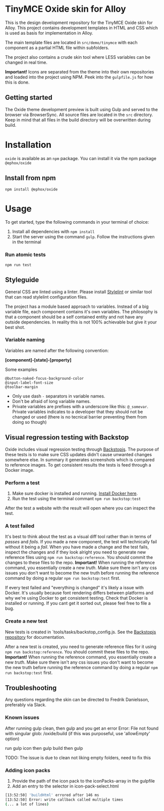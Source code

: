 # TinyMCE Oxide skin for Alloy

This is the design development repository for the TinyMCE Oxide skin for Alloy. This project contains development templates in HTML and CSS which is used as basis for implementation in Alloy.

The main template files are located in `src/demo/tinymce` with each component as a partial HTML file within subfolders.

The project also contains a crude skin tool where LESS variables can be changed in real time.

**Important!** Icons are separated from the theme into their own repositories and loaded into the project using NPM. Peek into the `gulpfile.js` for how this is done.

## Getting started
The Oxide theme development preview is built using Gulp and served to the browser via BrowserSync. All source files are located in the `src` directory. Keep in mind that all files in the build directory will be overwritten during build.


# Installation
`oxide` is available as an `npm` package.  You can install it via the npm package `@ephox/oxide`

## Install from npm
`npm install @ephox/oxide`

# Usage

To get started, type the following commands in your terminal of choice:

1. Install all dependencies with `npm install`
2. Start the server using the command `gulp`. Follow the instructions given in the terminal

### Run atomic tests
`npm run test`

## Styleguide

General CSS are linted using a linter. Please install [Stylelint](https://github.com/shinnn/vscode-stylelint) or similar tool that can read stylelint configuration files.

The project has a module based approach to variables. Instead of a big variable file, each component contains it's own variables. The philosophy is that a component should be a self contained entity and not have any outside dependencies. In reality this is not 100% achievable but give it your best shot.

### Variable naming

Variables are named after the following convention:

**[component]-[state]-[property]**

Some examples

```less
@button-naked-focus-background-color
@input-label-font-size
@toolbar-margin
```

* Only use dash `-` separators in variable names.
* Don't be afraid of long variable names.
* Private variables are prefixes with a underscore like this: `@_somevar`. Private variables indicates to a developer that they should not be changed or used (there is no tecnical barrier preventing them from doing so though)

## Visual regression testing with Backstop
Oxide includes visual regression testing through [Backstopjs](https://github.com/garris/BackstopJS). The purpose of these tests is to make sure CSS updates didn't cause unwanted changes somewhere else. In summary it generates screenshots which is compared to reference images. To get consistent results the tests is feed through a Docker image.

### Perform a test

1. Make sure docker is installed and running. [Install Docker here](https://store.docker.com/search?type=edition&offering=community&architecture=amd64).
2. Run the test using the terminal commant `npm run backstop:test`

After the test a website with the result will open where you can inspect the test.

### A test failed
It's best to think about the test as a visual diff tool rather than in terms of _passes_ and _fails_. If you made a new component, the test will technically fail without it being a _fail_. When you have made a change and the test fails, inspect the changes and if they look alright you need to generate new reference files using `npm run backstop:reference`. You should commit the changes to these files to the repo. **Important!** When running the reference command, you essentially create a new _truth_. Make sure there isn't any css issues you don't want to become the new truth before running the reference command by doing a regular `npm run backstop:test` first.

If every test failed and "everything is changed" it's likely a issue with Docker. It's usually because font rendering differs between platforms and why we're using Docker to get consistent testing. Check that Docker is installed or running. If you cant get it sorted out, please feel free to file a bug.

### Create a new test

New tests is created in `tools/tasks/backstop_config.js. See the [Backstopjs repository](https://github.com/garris/BackstopJS) for documentation.

After a new test is created, you need to generate reference files for it using `npm run backstop:reference`. You should commit these files to the repo. **Important!** When running the reference command, you essentially create a new _truth_. Make sure there isn't any css issues you don't want to become the new truth before running the reference command by doing a regular `npm run backstop:test` first.

## Troubleshooting

Any questions regarding the skin can be directed to Fredrik Danielsson, preferably via Slack.

### Known issues

After running gulp clean, then gulp and you get an error
Error: File not found with singular glob: /oxide/build (if this was purposeful, use 'allowEmpty' option)

run gulp icon
then gulp build
then gulp

TODO: The issue is due to clean not liking empty folders, need to fix this

### Adding icon packs
1. Provide the path of the icon pack to the iconPacks-array in the gulpfile
2. Add an entry to the selector in icon-pack-select.html

```bash
[13:52:50] 'buildHtml' errored after 146 ms
[13:52:50] Error: write callback called multiple times
(... a lot of lines)
```

